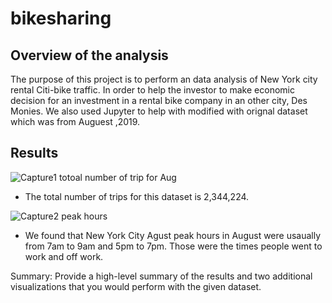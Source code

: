# bikesharing

## Overview of the analysis
The purpose of this project is to perform an data analysis of New York city rental Citi-bike traffic. In order to help the investor to make economic decision for an investment in a rental bike company in an other city, Des Monies. We also used Jupyter to help with modified with orignal dataset which was from Auguest ,2019.

## Results
![Capture1 totoal number of trip for Aug](https://user-images.githubusercontent.com/92561493/152722662-6f0737ec-587d-4584-a4fb-ee7ae52d4378.PNG)

- The total number of trips for this dataset is 2,344,224.

![Capture2 peak hours](https://user-images.githubusercontent.com/92561493/152722817-328d2f49-50ef-4a72-8e74-0877dc199e19.PNG)
- We found that New York City Agust peak hours in August were usaually from 7am to 9am and 5pm to 7pm. Those were the times people went to work and off work.



Summary: Provide a high-level summary of the results and two additional visualizations that you would perform with the given dataset.
